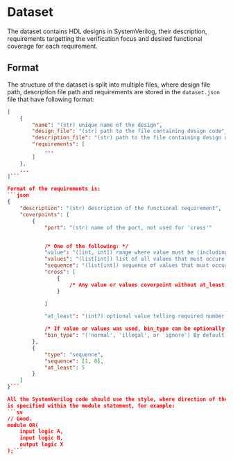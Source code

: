 # Dataset
The dataset contains HDL designs in SystemVerilog, their description,
requirements targetting the verification focus and desired functional
coverage for each requirement.

## Format
The structure of the dataset is split into multiple files, where
design file path, description file path and requirements are stored in
the `dataset.json` file that have following format:
```json
[
    {
        "name": "(str) unique name of the design",
        "design_file": "(str) path to the file containing design code",
        "description_file": "(str) path to the file containing design description",
        "requirements": [
            ...
        ]
    },
    ...
]```

Format of the requirements is:
```json
{
    "description": "(str) description of the functional requirement",
    "coverpoints": [
        {
            "port": "(str) name of the port, not used for 'cross'"


            /* One of the following: */
            "value": "([int, int]) range where value must be (including both ends)",
            "values": "(list[int]) list of all values that must occure on the port",
            "sequence": "(list[int]) sequence of values that must occur at given port",
            "cross": [
                {
                    /* Any value or values coverpoint without at_least field. */
                }

            ]

            "at_least": "(int?) optional value telling required number of coverpoint hits"

            /* If value or values was used, bin_type can be optionally added. */
            "bin_type": "('normal', 'illegal', or 'ignore') By default, field is normal"
        },
        {
            "type": "sequence",
            "sequence": [1, 0],
            "at_least": 5
        }
    ]
}```

All the SystemVerilog code should use the style, where direction of the ports
is specified within the module statement, for example:
```sv
// Good.
module OR(
    input logic A,
    input logic B,
    output logic X
);```
